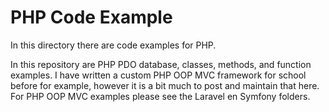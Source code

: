 
# PHP Code Example

In this directory there are code examples for PHP.

In this repository are PHP PDO database, classes, methods, and function examples. 
I have written a custom PHP OOP MVC framework for school before for example, however it is a bit much
to post and maintain that here. For PHP OOP MVC examples please see the Laravel en Symfony folders. 

